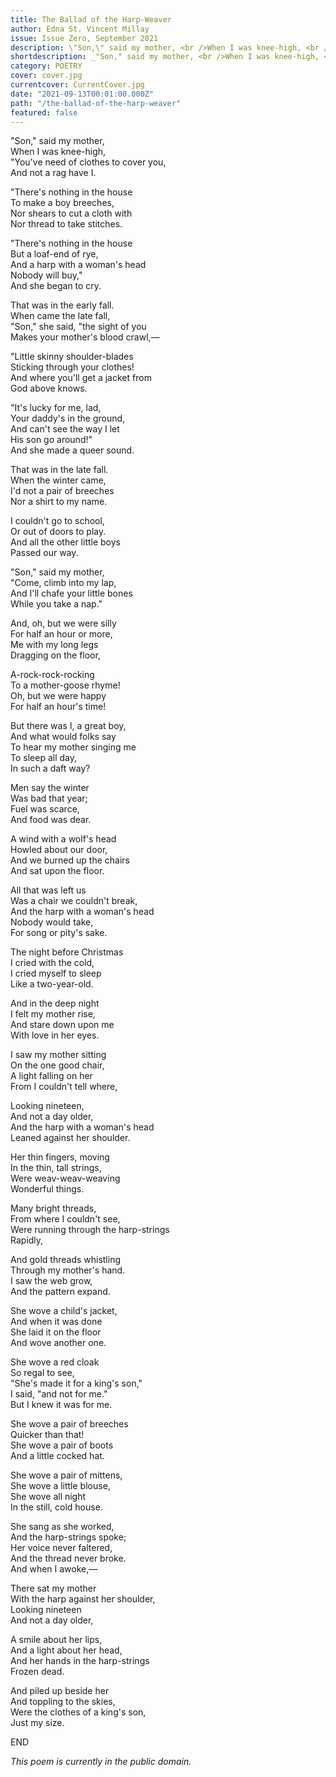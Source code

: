 ```yaml
---   
title: The Ballad of the Harp-Weaver
author: Edna St. Vincent Millay
issue: Issue Zero, September 2021
description: \"Son,\" said my mother, <br />When I was knee-high, <br />\"You've need of clothes to cover you, <br />And not a rag have I. <br /> <a href="https://www.havenquarterly.com/the-ballad-of-the-harp-weaver">
shortdescription: _"Son," said my mother, <br />When I was knee-high, <br />"You've need of clothes to cover you, <br />And not a rag have I. <br /> <a href="https://www.havenquarterly.com/the-ballad-of-the-harp-weaver">
category: POETRY
cover: cover.jpg
currentcover: CurrentCover.jpg
date: "2021-09-13T00:01:00.000Z"
path: "/the-ballad-of-the-harp-weaver"
featured: false
---
```


"Son," said my mother,  
When I was knee-high,  
"You've need of clothes to cover you,  
And not a rag have I.  

"There's nothing in the house  
To make a boy breeches,  
Nor shears to cut a cloth with  
Nor thread to take stitches.  

"There's nothing in the house  
But a loaf-end of rye,  
And a harp with a woman's head  
Nobody will buy,"  
And she began to cry.  

That was in the early fall.  
When came the late fall,  
"Son," she said, "the sight of you  
Makes your mother's blood crawl,—  

"Little skinny shoulder-blades  
Sticking through your clothes!  
And where you'll get a jacket from  
God above knows.  

"It's lucky for me, lad,  
Your daddy's in the ground,  
And can't see the way I let  
His son go around!"  
And she made a queer sound.  

That was in the late fall.  
When the winter came,  
I'd not a pair of breeches  
Nor a shirt to my name.  

I couldn't go to school,  
Or out of doors to play.  
And all the other little boys  
Passed our way.  

"Son," said my mother,  
"Come, climb into my lap,  
And I'll chafe your little bones  
While you take a nap."  

And, oh, but we were silly  
For half an hour or more,  
Me with my long legs  
Dragging on the floor,  

A-rock-rock-rocking  
To a mother-goose rhyme!  
Oh, but we were happy  
For half an hour's time!  

But there was I, a great boy,  
And what would folks say  
To hear my mother singing me  
To sleep all day,  
In such a daft way?  

Men say the winter  
Was bad that year;  
Fuel was scarce,  
And food was dear.  

A wind with a wolf's head  
Howled about our door,  
And we burned up the chairs  
And sat upon the floor.  

All that was left us  
Was a chair we couldn't break,  
And the harp with a woman's head  
Nobody would take,  
For song or pity's sake.  

The night before Christmas  
I cried with the cold,  
I cried myself to sleep  
Like a two-year-old.  

And in the deep night  
I felt my mother rise,  
And stare down upon me  
With love in her eyes.  

I saw my mother sitting  
On the one good chair,  
A light falling on her  
From I couldn't tell where,  

Looking nineteen,  
And not a day older,  
And the harp with a woman's head  
Leaned against her shoulder.  

Her thin fingers, moving  
In the thin, tall strings,  
Were weav-weav-weaving  
Wonderful things.  

Many bright threads,  
From where I couldn't see,  
Were running through the harp-strings  
Rapidly,  

And gold threads whistling  
Through my mother's hand.  
I saw the web grow,  
And the pattern expand.  

She wove a child's jacket,  
And when it was done  
She laid it on the floor  
And wove another one.  

She wove a red cloak  
So regal to see,  
"She's made it for a king's son,"  
I said, "and not for me."  
But I knew it was for me.  

She wove a pair of breeches  
Quicker than that!  
She wove a pair of boots  
And a little cocked hat.  

She wove a pair of mittens,  
She wove a little blouse,  
She wove all night  
In the still, cold house.  

She sang as she worked,  
And the harp-strings spoke;  
Her voice never faltered,  
And the thread never broke.  
And when I awoke,—  

There sat my mother  
With the harp against her shoulder,  
Looking nineteen  
And not a day older,  

A smile about her lips,  
And a light about her head,  
And her hands in the harp-strings  
Frozen dead.  

And piled up beside her  
And toppling to the skies,  
Were the clothes of a king's son,  
Just my size.  

END

*This poem is currently in the public domain.*